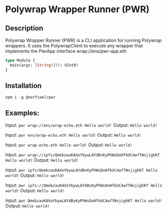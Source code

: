 # Polywrap Wrapper Runner (PWR)

## Description
Polywrap Wrapper Runner (PWR) is a CLI application for running Polywrap wrappers.
It uses the PolywrapClient to execute any wrapper that implements the PwrApp interface wrap://ens/pwr-app.eth
```graphql
type Module {
  main(args: [String!]!): UInt8!
}
```

## Installation
`npm i -g @nerfzael/pwr`

## Examples: 
Input: `pwr wrap://ens/wrap-echo.eth Hello world!`
Output: `Hello world!`

Input: `pwr ens/wrap-echo.eth Hello world!`
Output: `Hello world!`

Input: `pwr wrap-echo.eth Hello world!`
Output: `Hello world!`

Input: `pwr wrap://ipfs/QmebzauKAXoYbywLAYdBvKyPhWsDoHfkUC4wffWvjighKT Hello world!`
Output: `Hello world!`

Input: `pwr ipfs/QmebzauKAXoYbywLAYdBvKyPhWsDoHfkUC4wffWvjighKT Hello world!`
Output: `Hello world!`

Input: `pwr ipfs://QmebzauKAXoYbywLAYdBvKyPhWsDoHfkUC4wffWvjighKT Hello world!`
Output: `Hello world!`

Input: `pwr QmebzauKAXoYbywLAYdBvKyPhWsDoHfkUC4wffWvjighKT Hello world!`
Output: `Hello world!`
